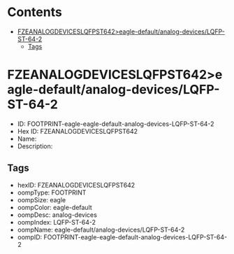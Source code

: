 



Contents
========

* [FZEANALOGDEVICESLQFPST642>eagle-default/analog-devices/LQFP-ST-64-2](#fzeanalogdeviceslqfpst642eagle-defaultanalog-deviceslqfp-st-64-2)
	* [Tags](#tags)

# FZEANALOGDEVICESLQFPST642>eagle-default/analog-devices/LQFP-ST-64-2

- ID: FOOTPRINT-eagle-eagle-default-analog-devices-LQFP-ST-64-2
- Hex ID: FZEANALOGDEVICESLQFPST642
- Name: 
- Description: 

## Tags

- hexID: FZEANALOGDEVICESLQFPST642
- oompType: FOOTPRINT
- oompSize: eagle
- oompColor: eagle-default
- oompDesc: analog-devices
- oompIndex: LQFP-ST-64-2
- oompName: eagle-default/analog-devices/LQFP-ST-64-2
- oompID: FOOTPRINT-eagle-eagle-default-analog-devices-LQFP-ST-64-2
